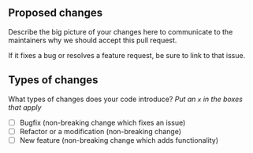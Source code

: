 ## Proposed changes

Describe the big picture of your changes here to communicate to the maintainers why we should accept this pull request.

If it fixes a bug or resolves a feature request, be sure to link to that issue.

## Types of changes

What types of changes does your code introduce?
_Put an `x` in the boxes that apply_

- [ ] Bugfix (non-breaking change which fixes an issue)
- [ ] Refactor or a modification (non-breaking change)
- [ ] New feature (non-breaking change which adds functionality)
